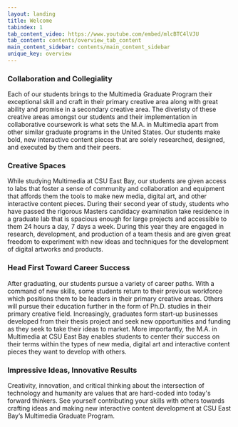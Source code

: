 ```yaml
---
layout: landing
title: Welcome
tabindex: 1
tab_content_video: https://www.youtube.com/embed/mlcBTC4lVJU
tab_content: contents/overview_tab_content
main_content_sidebar: contents/main_content_sidebar
unique_key: overview
---
```

### Collaboration and Collegiality

Each of our students brings to the Multimedia Graduate Program their exceptional skill and craft in their primary creative area along with great ability and promise in a secondary creative area. The diveristy of these creative areas amongst our students and their implementation in collaborative coursework is what sets the M.A. in Multimedia apart from other similar graduate programs in the United States. Our students make bold, new interactive content pieces that are solely researched, designed, and executed by them and their peers.

### Creative Spaces

While studying Multimedia at CSU East Bay, our students are given access to labs that foster a sense of community and collaboration and equipment that affords them the tools to make new media, digital art, and other interactive content pieces. During their second year of study, students who have passed the rigorous Masters candidacy examination take residence in a graduate lab that is spacious enough for large projects and accessible to them 24 hours a day, 7 days a week. During this year they are engaged in research, development, and production of a team thesis and are given great freedom to experiment with new ideas and techniques for the development of digital artworks and products.

### Head First Toward Career Success

After graduating, our students pursue a variety of career paths. With a command of new skills, some students return to their previous workforce which positions them to be leaders in their primary creative areas. Others will pursue their education further in the form of Ph.D. studies in their primary creative field. Increasingly, graduates form start-up businesses developed from their thesis project and seek new opportunities and funding as they seek to take their ideas to market. More importantly, the M.A. in Multimedia at CSU East Bay enables students to center their success on their terms within the types of new media, digital art and interactive content pieces they want to develop with others.

### Impressive Ideas, Innovative Results

Creativity, innovation, and critical thinking about the intersection of technology and humanity are values that are hard-coded into today's forward thinkers. See yourself contributing your skills with others towards crafting ideas and making new interactive content development at CSU East Bay’s Multimedia Graduate Program.

